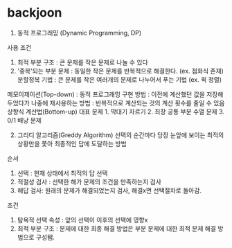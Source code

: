 # backjoon
1. 동적 프로그래밍 (Dynamic Programming, DP)

  사용 조건
   1. 최적 부분 구조 : 큰 문제를 작은 문제로 나눌 수 있다
   2. '중복'되는 부분 문제 : 동일한 작은 문제를 반복적으로 해결한다. (ex. 점화식 존재)
  분할정복 기법 : 큰 문제를 작은 여러개의 문제로 나누어서 푸는 기법 (ex. 퀵 정렬)
  
  메모이제이션(Top-down) : 동적 프로그래밍 구현 방법
                        : 이전에 계산했던 값을 저장해두었다가 나중에 재사용하는 방법
                        : 반복적으로 계산되는 것의 계산 횟수를 줄일 수 있음
  상향식 계산법(Bottom-up)
  대표 문제
    1. 막대기 자르기
    2. 최장 공통 부분 수열 문제
    3. 0/1 배낭 문제
    
2. 그리디 알고리즘(Greddy Algorithm)
  선택의 순간마다 당장 눈앞에 보이는 최적의 상황만을 쫓아 최종적인 답에 도달하는 방법
  
  순서
  1. 선택 : 현재 상태에서 최적의 답 선택
  2. 적절성 검사 : 선택한 해가 문제의 조건을 만족하는지 검사
  3. 해답 검사: 원래의 문제가 해결되었는지 검사, 해결x면 선택절차로 돌아감.

  조건
  1. 탐욕적 선택 속성 : 앞의 선택이 이후의 선택에 영향x
  2. 최적 부분 구조 : 문제에 대한 최종 해결 방법은 부분 문제에 대한 최적 문제 해결 방법으로 구성됌.
